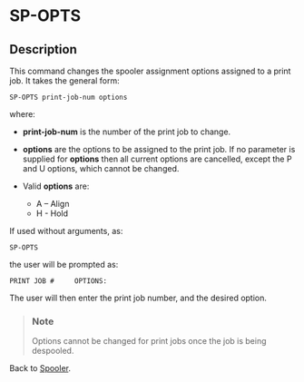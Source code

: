 # SP-OPTS

<PageHeader />

## Description

This command changes the spooler assignment options assigned to a print job. It takes the general form:

```
SP-OPTS print-job-num options
```

where:

- **print-job-num** is the number of the print job to change.
- **options** are the options to be assigned to the print job. If no parameter is supplied for **options** then all current options are cancelled, except the P and U options, which cannot be changed.
  
- Valid **options** are:  
  - A – Align
  - H - Hold

If used without arguments, as:

```
SP-OPTS
```

the user will be prompted as:

```
PRINT JOB #     OPTIONS:
```

The user will then enter the print job number, and the desired option.

> ### Note
>
> Options cannot be changed for print jobs once the job is being despooled.

Back to [Spooler](./../jbase-spooler).

<PageFooter />
